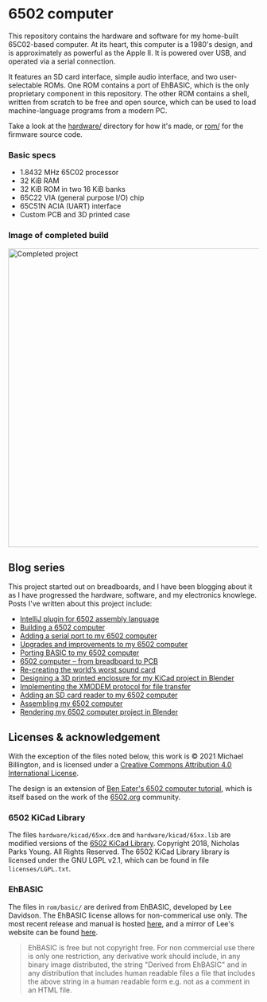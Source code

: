 # 6502 computer

This repository contains the hardware and software for my home-built 65C02-based computer. At its heart, this computer is a 1980's design, and is approximately as powerful as the Apple II. It is powered over USB, and operated via a serial connection.

It features an SD card interface, simple audio interface, and two user-selectable ROMs. One ROM contains a port of EhBASIC, which is the only proprietary component in this repository. The other ROM contains a shell, written from scratch to be free and open source, which can be used to load machine-language programs from a modern PC.

Take a look at the [hardware/](https://github.com/mike42/6502-computer/tree/main/hardware) directory for how it's made, or [rom/](https://github.com/mike42/6502-computer/tree/main/rom) for the firmware source code.

### Basic specs

- 1.8432 MHz 65C02 processor
- 32 KiB RAM
- 32 KiB ROM in two 16 KiB banks
- 65C22 VIA (general purpose I/O) chip
- 65C51N ACIA (UART) interface
- Custom PCB and 3D printed case

### Image of completed build

<img src="https://raw.githubusercontent.com/mike42/6502-computer/main/hardware/6502_computer_in_case.jpg" alt="Completed project" width="600">

## Blog series

This project started out on breadboards, and I have been blogging about it as I have progressed the hardware, software, and my electronics knowlege. Posts I've written about this project include:

- [IntelliJ plugin for 6502 assembly language](https://mike42.me/blog/2021-05-intellij-plugin-for-6502-assembly-language)
- [Building a 6502 computer](https://mike42.me/blog/2021-07-building-a-6502-computer)
- [Adding a serial port to my 6502 computer](https://mike42.me/blog/2021-07-adding-a-serial-port-to-my-6502-computer)
- [Upgrades and improvements to my 6502 computer](https://mike42.me/blog/2021-08-upgrades-and-improvements-to-my-6502-computer)
- [Porting BASIC to my 6502 computer](https://mike42.me/blog/2021-09-porting-basic-to-my-6502-computer)
- [6502 computer – from breadboard to PCB](https://mike42.me/blog/2021-09-6502-computer-from-breadboard-to-pcb)
- [Re-creating the world’s worst sound card](https://mike42.me/blog/2021-10-re-creating-the-worlds-worst-sound-card)
- [Designing a 3D printed enclosure for my KiCad project in Blender](https://mike42.me/blog/2021-11-designing-a-3d-printed-enclosure-for-my-kicad-project-in-blender)
- [Implementing the XMODEM protocol for file transfer](https://mike42.me/blog/2021-12-implementing-the-xmodem-protocol-for-file-transfer)
- [Adding an SD card reader to my 6502 computer](https://mike42.me/blog/2021-12-adding-an-sd-card-reader-to-my-6502-computer)
- [Assembling my 6502 computer](https://mike42.me/blog/2012-12-assembling-my-6502-computer)
- [Rendering my 6502 computer project in Blender](https://mike42.me/blog/2022-01-rendering-my-6502-computer-project-in-blender)

## Licenses & acknowledgement

With the exception of the files noted below, this work is © 2021 Michael Billington, and is licensed under a [Creative Commons Attribution 4.0 International License](http://creativecommons.org/licenses/by/4.0/).

The design is an extension of [Ben Eater's 6502 computer tutorial](https://eater.net/6502), which is itself based on the work of the [6502.org](http://www.6502.org/) community.

### 6502 KiCad Library

The files `hardware/kicad/65xx.dcm` and `hardware/kicad/65xx.lib` are modified versions of the [6502 KiCad Library](https://github.com/Alarm-Siren/6502-kicad-library). Copyright 2018, Nicholas Parks Young. All Rights Reserved. The 6502 KiCad Library library is licensed under the GNU LGPL v2.1, which can be found in file `licenses/LGPL.txt`.

### EhBASIC

The files in `rom/basic/` are derived from EhBASIC, developed by Lee Davidson. The EhBASIC license allows for non-commerical use only. The most recent release and manual is hosted [here](https://github.com/Klaus2m5/6502_EhBASIC_V2.22), and a mirror of Lee's website can be found [here](http://retro.hansotten.nl/6502-sbc/lee-davison-web-site/).

> EhBASIC is free but not copyright free. For non commercial use there is only one
> restriction, any derivative work should include, in any binary image distributed,
> the string "Derived from EhBASIC" and in any distribution that includes human
> readable files a file that includes the above string in a human readable form
> e.g. not as a comment in an HTML file.

